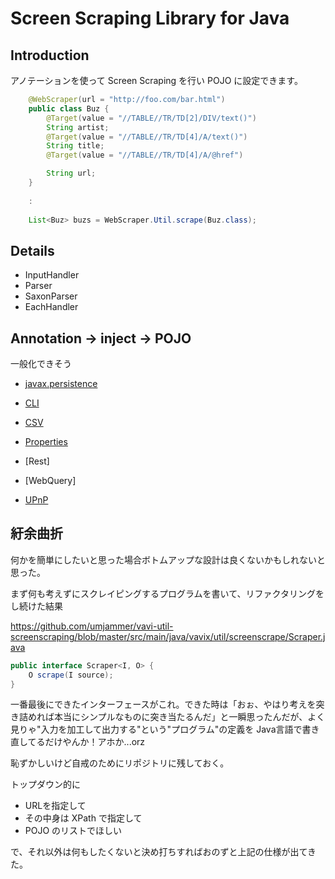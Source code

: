 # Screen Scraping Library for Java

## Introduction

アノテーションを使って Screen Scraping を行い POJO に設定できます。

```java
    @WebScraper(url = "http://foo.com/bar.html")
    public class Buz {
        @Target(value = "//TABLE//TR/TD[2]/DIV/text()")
        String artist;
        @Target(value = "//TABLE//TR/TD[4]/A/text()")
        String title;
        @Target(value = "//TABLE//TR/TD[4]/A/@href")

        String url;
    }
    
    :
    
    List<Buz> buzs = WebScraper.Util.scrape(Buz.class);
```

## Details

 * InputHandler
 * Parser
  * SaxonParser
 * EachHandler

## Annotation -> inject -> POJO

 一般化できそう

 * [javax.persistence](http://ja.wikipedia.org/wiki/Java_Persistence_API)
 * [CLI](http://code.google.com/p/klab-commons-cli/)
 * [CSV](http://code.google.com/p/klab-commons-csv/)
 * [Properties](http://code.google.com/p/vavi-commons/source/browse/#svn%2Ftrunk%2Fvavi-commons%2Fsrc%2Fmain%2Fjava%2Fvavi%2Futil%2Fproperties%2Fannotation)

 * [Rest]
 * [WebQuery]

 * [UPnP](http://code.google.com/p/cyberlink4java2/)
 
## 紆余曲折

何かを簡単にしたいと思った場合ボトムアップな設計は良くないかもしれないと思った。

まず何も考えずにスクレイピングするプログラムを書いて、リファクタリングをし続けた結果

https://github.com/umjammer/vavi-util-screenscraping/blob/master/src/main/java/vavix/util/screenscrape/Scraper.java

```java
public interface Scraper<I, O> {
    O scrape(I source);
}
```

一番最後にできたインターフェースがこれ。できた時は「おぉ、やはり考えを突き詰めれば本当にシンプルなものに突き当たるんだ」と一瞬思ったんだが、よく見りゃ"入力を加工して出力する"という"プログラム"の定義を Java言語で書き直してるだけやんか！アホか...orz

恥ずかしいけど自戒のためにリポジトリに残しておく。

トップダウン的に

 * URLを指定して
 * その中身は XPath で指定して
 * POJO のリストでほしい

で、それ以外は何もしたくないと決め打ちすればおのずと上記の仕様が出てきた。
